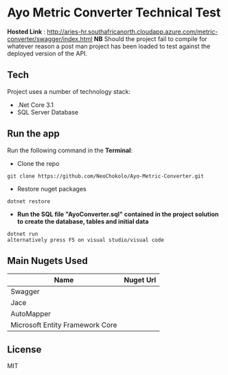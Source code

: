 # Ayo Metric Converter Technical Test

**Hosted Link** : http://aries-hr.southafricanorth.cloudapp.azure.com/metric-converter/swagger/index.html
**NB** Should the project fail to compile for whatever reason a post man project has been loaded to test against the deployed version of the API.

## Tech

Project uses a number of technology stack:

- .Net Core 3.1
- SQL Server Database

## Run the app

Run the following command in the **Terminal**:
- Clone the repo
```dotnetcli
git clone https://github.com/NeoChokolo/Ayo-Metric-Converter.git
```
- Restore nuget packages
```dotnetcli
dotnet restore
```
- **Run the SQL file "AyoConverter.sql" contained in the project solution to create the database, tables and initial data**

```dotnetcli
dotnet run 
alternatively press F5 on visual studio/visual code
```


## Main Nugets Used

| Name | Nuget Url |
| ------ | ------ |
| Swagger |  |
| Jace |  |
| AutoMapper |  |
| Microsoft Entity Framework Core |  |

## License

MIT
